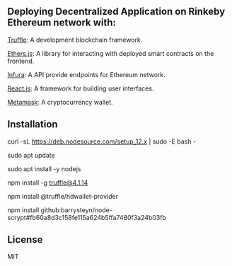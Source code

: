 <!-- https://dev.to/heydamali/a-guide-to-building-testing-and-deploying-your-first-dapp-with-truffle-ethersjs-ganache-and-react-1mh0 -->
## Deploying Decentralized Application on Rinkeby Ethereum network with:

[Truffle](https://trufflesuite.com/docs/truffle/getting-started/installation): A development blockchain framework.

[Ethers.js](https://www.npmjs.com/package/ethers): A library for interacting with deployed smart contracts on the frontend.

[Infura](https://infura.io/): A API provide endpoints for Ethereum network.

[React.js](https://reactjs.org/): A framework for building user interfaces.

[Metamask](https://metamask.io/): A cryptocurrency wallet.

## Installation

curl -sL https://deb.nodesource.com/setup_12.x | sudo -E bash -

sudo apt update

sudo apt install -y nodejs

npm install -g truffle@4.1.14

npm install @truffle/hdwallet-provider

npm install github:barrysteyn/node-scrypt#fb60a8d3c158fe115a624b5ffa7480f3a24b03fb

## License
MIT
